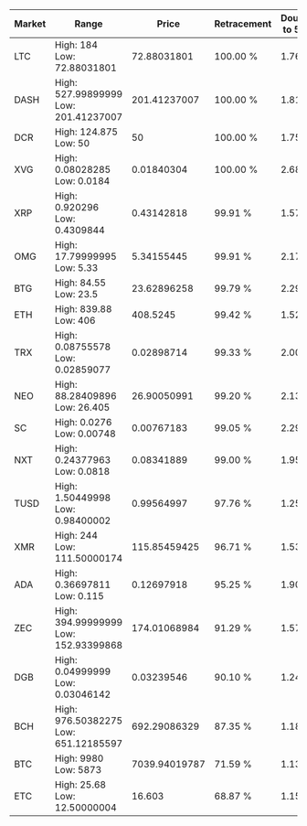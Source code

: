 | Market | Range | Price| Retracement | Doubles to 50% |
| --- | --- | --- | --- | --- |
| LTC | High: 184<br />Low: 72.88031801 | 72.88031801 | 100.00 % | 1.76 |
| DASH | High: 527.99899999<br />Low: 201.41237007 | 201.41237007 | 100.00 % | 1.81 |
| DCR | High: 124.875<br />Low: 50 | 50 | 100.00 % | 1.75 |
| XVG | High: 0.08028285<br />Low: 0.0184 | 0.01840304 | 100.00 % | 2.68 |
| XRP | High: 0.920296<br />Low: 0.4309844 | 0.43142818 | 99.91 % | 1.57 |
| OMG | High: 17.79999995<br />Low: 5.33 | 5.34155445 | 99.91 % | 2.17 |
| BTG | High: 84.55<br />Low: 23.5 | 23.62896258 | 99.79 % | 2.29 |
| ETH | High: 839.88<br />Low: 406 | 408.5245 | 99.42 % | 1.52 |
| TRX | High: 0.08755578<br />Low: 0.02859077 | 0.02898714 | 99.33 % | 2.00 |
| NEO | High: 88.28409896<br />Low: 26.405 | 26.90050991 | 99.20 % | 2.13 |
| SC | High: 0.0276<br />Low: 0.00748 | 0.00767183 | 99.05 % | 2.29 |
| NXT | High: 0.24377963<br />Low: 0.0818 | 0.08341889 | 99.00 % | 1.95 |
| TUSD | High: 1.50449998<br />Low: 0.98400002 | 0.99564997 | 97.76 % | 1.25 |
| XMR | High: 244<br />Low: 111.50000174 | 115.85459425 | 96.71 % | 1.53 |
| ADA | High: 0.36697811<br />Low: 0.115 | 0.12697918 | 95.25 % | 1.90 |
| ZEC | High: 394.99999999<br />Low: 152.93399868 | 174.01068984 | 91.29 % | 1.57 |
| DGB | High: 0.04999999<br />Low: 0.03046142 | 0.03239546 | 90.10 % | 1.24 |
| BCH | High: 976.50382275<br />Low: 651.12185597 | 692.29086329 | 87.35 % | 1.18 |
| BTC | High: 9980<br />Low: 5873 | 7039.94019787 | 71.59 % | 1.13 |
| ETC | High: 25.68<br />Low: 12.50000004 | 16.603 | 68.87 % | 1.15 |
